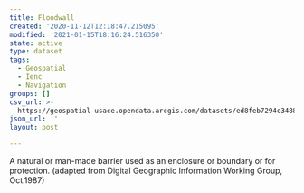 ```yaml
---
title: Floodwall
created: '2020-11-12T12:18:47.215095'
modified: '2021-01-15T18:16:24.516350'
state: active
type: dataset
tags:
  - Geospatial
  - Ienc
  - Navigation
groups: []
csv_url: >-
  https://geospatial-usace.opendata.arcgis.com/datasets/ed8feb7294c34886947440874eb0572f_0.csv?outSR=%7B%22latestWkid%22%3A4326%2C%22wkid%22%3A4326%7D
json_url: ''
layout: post

---
```

A natural or man-made barrier used as an enclosure or boundary or for protection. (adapted from Digital Geographic Information Working Group, Oct.1987)
